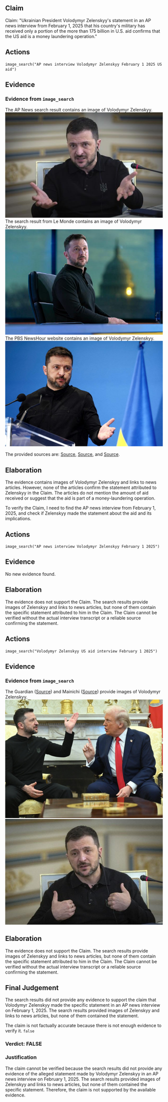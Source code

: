 ## Claim
Claim: "Ukrainian President Volodymyr Zelenskyy's statement in an AP news interview from February 1, 2025 that his country's military has received only a portion of the more than 175 billion in U.S. aid confirms that the US aid is a money laundering operation."

## Actions
```
image_search("AP news interview Volodymyr Zelenskyy February 1 2025 US aid")
```

## Evidence
### Evidence from `image_search`
The AP News search result contains an image of Volodymyr Zelenskyy. ![image 6837](media/2025-08-29_23-07-1756508857-406865.jpg) The search result from Le Monde contains an image of Volodymyr Zelenskyy. ![image 6838](media/2025-08-29_23-07-1756508857-525528.jpg) The PBS NewsHour website contains an image of Volodymyr Zelenskyy. ![image 6840](media/2025-08-29_23-07-1756508858-216990.jpg)

The provided sources are: [Source](https://apnews.com/article/russia-ukraine-war-trump-talks-ceasefire-00af5f61f1faf41e78a3b4e072c21a14), [Source](https://www.lemonde.fr/en/united-states/article/2025/02/28/trump-and-zelensky-openly-clash-in-heated-white-house-exchange_6738686_133.html), and [Source](https://www.pbs.org/newshour/world/zelenskyy-to-meet-trump-on-monday-after-u-s-russia-summit-secured-no-halt-to-war-in-ukraine).


## Elaboration
The evidence contains images of Volodymyr Zelenskyy and links to news articles. However, none of the articles confirm the statement attributed to Zelenskyy in the Claim. The articles do not mention the amount of aid received or suggest that the aid is part of a money-laundering operation.

To verify the Claim, I need to find the AP news interview from February 1, 2025, and check if Zelenskyy made the statement about the aid and its implications.


## Actions
```
image_search("AP news interview Volodymyr Zelenskyy February 1 2025")
```

## Evidence
No new evidence found.

## Elaboration
The evidence does not support the Claim. The search results provide images of Zelenskyy and links to news articles, but none of them contain the specific statement attributed to him in the Claim. The Claim cannot be verified without the actual interview transcript or a reliable source confirming the statement.


## Actions
```
image_search("Volodymyr Zelenskyy US aid interview February 1 2025")
```

## Evidence
### Evidence from `image_search`
The Guardian ([Source](https://www.theguardian.com/world/live/2025/feb/28/volodymyr-zelenskyy-donald-trump-us-minerals-deal-russia-ukraine-live-news)) and Mainichi ([Source](https://mainichi.jp/english/articles/20250202/p2g/00m/0in/007000c)) provide images of Volodymyr Zelenskyy. ![image 6847](media/2025-08-29_23-07-1756508875-941164.jpg) ![image 6848](media/2025-08-29_23-07-1756508877-022965.jpg)


## Elaboration
The evidence does not support the Claim. The search results provide images of Zelenskyy and links to news articles, but none of them contain the specific statement attributed to him in the Claim. The Claim cannot be verified without the actual interview transcript or a reliable source confirming the statement.


## Final Judgement
The search results did not provide any evidence to support the claim that Volodymyr Zelenskyy made the specific statement in an AP news interview on February 1, 2025. The search results provided images of Zelenskyy and links to news articles, but none of them contained the statement.

The claim is not factually accurate because there is not enough evidence to verify it. `false`


### Verdict: FALSE

### Justification
The claim cannot be verified because the search results did not provide any evidence of the alleged statement made by Volodymyr Zelenskyy in an AP news interview on February 1, 2025. The search results provided images of Zelenskyy and links to news articles, but none of them contained the specific statement. Therefore, the claim is not supported by the available evidence.
